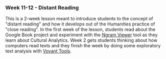 ### Week 11-12 - Distant Reading

This is a 2-week lesson meant to introduce students to the concept of "distant reading" and how it develops out of the Humanities practice of "close reading". In the first week of the lesson, students read about the Google Book project and experiment with the [Ngram Viewer](https://books.google.com/ngrams) tool as they learn about Cultural Analytics. Week 2 gets students thinking about how computers read texts and they finish the week by doing some exploratory text analysis with [Voyant Tools](https://voyant-tools.org/).